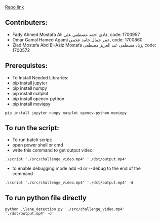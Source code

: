 [Repo link](https://github.com/agamyo168/Lane-Detection/)

## Contributers:

- Fady Ahmed Mostafa Ali فادي احمد مصطفي على, code: 1700957
- Omar Gamal Hamed Agami عمر جمال حامد عجمي, code: 1700860
- Ziad Mostafa Abd El-Aziz Mostafa زياد مصطفى عبد العزيز مصطفى, code: 1700572

## Prerequistes:

- To Install Needed Libraries:
- pip install jupyter
- pip install numpy
- pip install matplot
- pip install opencv-python
- pip install moviepy
```
pip install jupyter numpy matplot opencv-python moviepy
```

## To run the script:

- To run batch script:
- open power shell or cmd
- write this command to get output video:

```
.\script './src/challenge_video.mp4' './dst/output.mp4'
```

- to enable debugging mode add -d or --debug to the end of the command

```
.\script './src/challenge_video.mp4' './dst/output.mp4' -d
```

## To run python file directly

```
python .\lane_detection.py './src/challenge_video.mp4' './dst/output.mp4' -d
```
